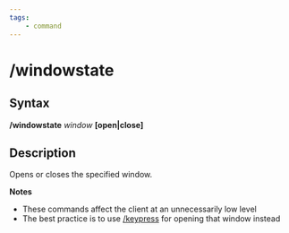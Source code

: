 ```yaml
---
tags:
    - command
---
```

# /windowstate

## Syntax

**/windowstate** _window_ **[open|close]**

## Description

Opens or closes the specified window.

**Notes**

* These commands affect the client at an unnecessarily low level
* The best practice is to use [/keypress](keypress.md) for opening that window instead